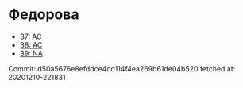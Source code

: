 # Федорова
- [37: AC](37.md)
- [38: AC](38.md)
- [39: NA](39.md)

Commit: d50a5676e8efddce4cd114f4ea269b61de04b520
 fetched at: 20201210-221831
